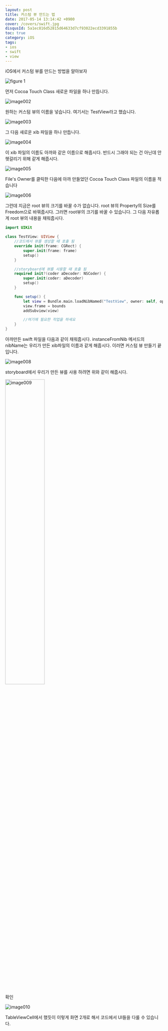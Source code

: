 ```yaml
---
layout: post
title: 커스텀 뷰 만드는 법
date: 2017-05-14 13:14:42 +0900
cover: /covers/swift.jpg
disqusId: 5a1ec816d52815d64633d7cf93022ecd3391855b
toc: true
category: iOS
tags:
- ios
- swift
- view
---
```


iOS에서 커스텀 뷰를 만드는 방법을 알아보자

<!-- more -->

![figure 1](001.jpg)

먼저 Cocoa Touch Class 새로운 파일을 하나 만듭니다.

![image002](002.jpg)

원하는 커스텀 뷰의 이름을 넣습니다. 여기서는 TestView라고 했습니다.

![image003](003.jpg)

그 다음 새로운 xib 파일을 하나 만듭니다.

![image004](004.jpg)

이 xib 파일의 이름도 아까와 같은 이름으로 해줍시다. 반드시 그래야 되는 건 아닌데 안 헷갈리기 위해 같게 해줍시다.

![image005](005.jpg)

File's Owner를 클릭한 다음에 아까 만들었던 Cocoa Touch Class 파일의 이름을 적습니다

![image006](006.jpg)

그런데 지금은 root 뷰의 크기를 바꿀 수가 없습니다. root 뷰의 Property의 Size를 Freedom으로 바꿔줍시다. 그러면 root뷰의 크기를 바꿀 수 있습니다. 그 다음 자유롭게 root 뷰의 내용을 채워줍시다.

```swift
import UIKit

class TestView: UIView {
    //코드에서 뷰를 생성할 때 호출 됨
    override init(frame: CGRect) {
        super.init(frame: frame)
        setup()
    }

    //storyboard에 뷰를 사용할 때 호출 됨
    required init?(coder aDecoder: NSCoder) {
        super.init(coder: aDecoder)
        setup()
    }

    func setup() {
        let view = Bundle.main.loadNibNamed("TestView", owner: self, options: nil)?.first as! UIView
        view.frame = bounds
        addSubview(view)

        //여기에 필요한 작업을 하세요
    }
}
```

아까만든 swift 파일을 다음과 같이 채워줍시다. instanceFromNib 메서드의 nibName는 우리가 만든 xib파일의 이름과 같게 해줍시다. 이러면 커스텀 뷰 만들기 끝입니다.

![image008](008.jpg)

storyboard에서 우리가 만든 뷰를 사용 하려면 위와 같이 해줍시다.

<img src="009.jpg" alt="image009" width="50%">

확인

![image010](010.jpg)

TableViewCell에서 했듯이 이렇게 화면 2개로 해서 코드에서 UI들을 다룰 수 있습니다.
